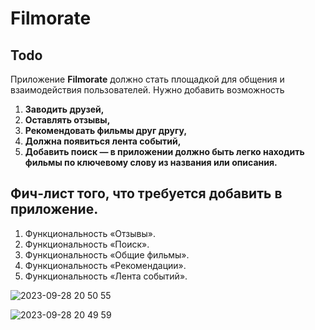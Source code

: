 
# Filmorate
## Todo
Приложение **Filmorate** должно стать площадкой для общения и взаимодействия пользователей. 
Нужно добавить возможность
1. **Заводить друзей,** 
2. **Оставлять отзывы,**  
3. **Рекомендовать фильмы друг другу,** 
4. **Должна появиться лента событий,**
5. **Добавить поиск — в приложении должно быть легко находить фильмы по ключевому слову из названия или описания.**
## Фич-лист того, что требуется добавить в приложение. 
1. Функциональность «Отзывы».
2. Функциональность «Поиск».
3. Функциональность «Общие фильмы».
4. Функциональность «Рекомендации».
5. Функциональность «Лента событий».
   


![2023-09-28 20 50 55](https://github.com/dmt-100/java-filmorate/assets/117279018/4513f219-e20d-4173-9f66-8b6f09d44865)


![2023-09-28 20 49 59](https://github.com/dmt-100/java-filmorate/assets/117279018/2410fec4-84dc-4123-88f9-e734166711a3)
